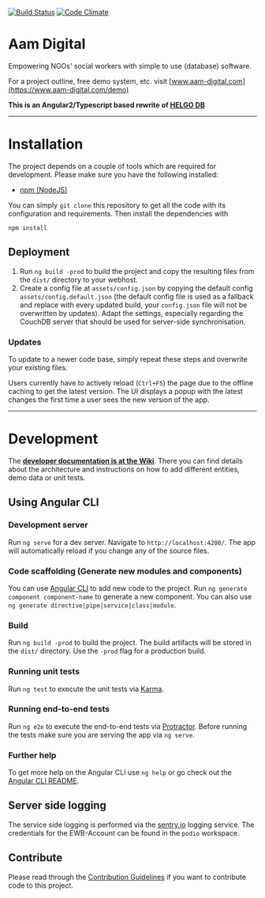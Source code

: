 [![Build Status](https://travis-ci.org/NGO-DB/ndb-core.svg?branch=master)](https://travis-ci.org/NGO-DB/ndb-core)
[![Code Climate](https://codeclimate.com/github/NGO-DB/ndb-core/badges/gpa.svg)](https://codeclimate.com/github/NGO-DB/ndb-core)

# Aam Digital
Empowering NGOs' social workers with simple to use (database) software.

For a project outline, free demo system, etc. visit [www.aam-digital.com](https://www.aam-digital.com/demo)

**This is an Angular2/Typescript based rewrite of [HELGO DB](https://github.com/NGO-DB/helgo_db)**



-----

# Installation
The project depends on a couple of tools which are required for development. Please make sure you have the following installed:
- [npm (NodeJS)](https://www.npmjs.org/)

You can simply `git clone` this repository to get all the code with its configuration and requirements.
Then install the dependencies with
```
npm install
```


## Deployment
1. Run `ng build -prod` to build the project and copy the resulting files from the `dist/` directory to your webhost.
2. Create a config file at `assets/config.json` by copying the default config `assets/config.default.json` (the default config file is used as a fallback and replace with every updated build, your `config.json` file will not be overwritten by updates). Adapt the settings, especially regarding the CouchDB server that should be used for server-side synchronisation.

### Updates
To update to a newer code base, simply repeat these steps and overwrite your existing files.

Users currently have to actively reload (`Ctrl+F5`) the page due to the offline caching to get the latest version. The UI displays a popup with the latest changes the first time a user sees the new version of the app.



-----

# Development
The **[developer documentation is at the Wiki](https://github.com/NGO-DB/ndb-core/wiki)**. There you can find details about the architecture and instructions on how to add different entities, demo data or unit tests.



## Using Angular CLI

### Development server

Run `ng serve` for a dev server. Navigate to `http://localhost:4200/`. The app will automatically reload if you change any of the source files.

### Code scaffolding (Generate new modules and components)

You can use [Angular CLI](https://angular.io/cli/generate) to add new code to the project. Run `ng generate component component-name` to generate a new component. You can also use `ng generate directive|pipe|service|class|module`.

### Build

Run `ng build -prod` to build the project. The build artifacts will be stored in the `dist/` directory. Use the `-prod` flag for a production build.

### Running unit tests

Run `ng test` to execute the unit tests via [Karma](https://karma-runner.github.io).

### Running end-to-end tests

Run `ng e2e` to execute the end-to-end tests via [Protractor](http://www.protractortest.org/).
Before running the tests make sure you are serving the app via `ng serve`.

### Further help

To get more help on the Angular CLI use `ng help` or go check out the [Angular CLI README](https://github.com/angular/angular-cli/blob/master/README.md).



## Server side logging

The service side logging is performed via the [sentry.io](https://sentry.io/ewb/aam-digital/) logging service. 
The credentials for the EWB-Account can be found in the `podio` workspace.



## Contribute
Please read through the [Contribution Guidelines](https://github.com/NGO-DB/ndb-core/wiki/Contribution-Guidelines) if you want to contribute code to this project.
